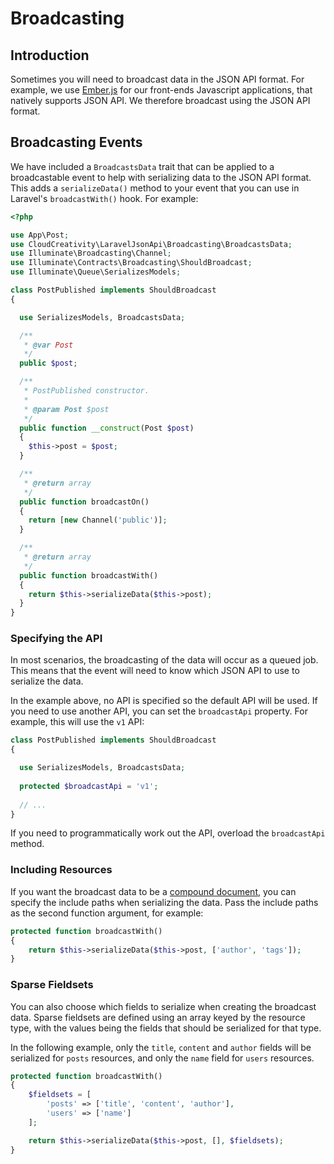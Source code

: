 # Broadcasting

## Introduction

Sometimes you will need to broadcast data in the JSON API format. For example, we use 
[Ember.js](https://emberjs.com) for our front-ends Javascript applications, that natively supports JSON API. 
We therefore broadcast using the JSON API format.

## Broadcasting Events

We have included a `BroadcastsData` trait that can be applied to a broadcastable event to help with serializing
data to the JSON API format. This adds a `serializeData()` method to your event that you can use in Laravel's
`broadcastWith()` hook. For example:

```php
<?php

use App\Post;
use CloudCreativity\LaravelJsonApi\Broadcasting\BroadcastsData;
use Illuminate\Broadcasting\Channel;
use Illuminate\Contracts\Broadcasting\ShouldBroadcast;
use Illuminate\Queue\SerializesModels;

class PostPublished implements ShouldBroadcast
{

  use SerializesModels, BroadcastsData;

  /**
   * @var Post
   */
  public $post;

  /**
   * PostPublished constructor.
   *
   * @param Post $post
   */
  public function __construct(Post $post)
  {
    $this->post = $post;
  }

  /**
   * @return array
   */
  public function broadcastOn()
  {
    return [new Channel('public')];
  }

  /**
   * @return array
   */
  public function broadcastWith()
  {
    return $this->serializeData($this->post);
  }
}
```

### Specifying the API

In most scenarios, the broadcasting of the data will occur as a queued job. This means that the event will need to
know which JSON API to use to serialize the data.

In the example above, no API is specified so the default API will be used. If you need to use another API, you
can set the `broadcastApi` property. For example, this will use the `v1` API:

```php
class PostPublished implements ShouldBroadcast
{

  use SerializesModels, BroadcastsData;
  
  protected $broadcastApi = 'v1';
  
  // ...
}
```

If you need to programmatically work out the API, overload the `broadcastApi` method.

### Including Resources

If you want the broadcast data to be a [compound document](http://jsonapi.org/format/#document-compound-documents),
you can specify the include paths when serializing the data. Pass the include paths as the second
function argument, for example:

```php
protected function broadcastWith()
{
    return $this->serializeData($this->post, ['author', 'tags']);
}
```

### Sparse Fieldsets

You can also choose which fields to serialize when creating the broadcast data. Sparse fieldsets are
defined using an array keyed by the resource type, with the values being the fields that should be
serialized for that type.

In the following example, only the `title`, `content` and `author` fields will be serialized for `posts`
resources, and only the `name` field for `users` resources.

```php
protected function broadcastWith()
{
    $fieldsets = [
        'posts' => ['title', 'content', 'author'],
        'users' => ['name']
    ];

    return $this->serializeData($this->post, [], $fieldsets);
}
```
